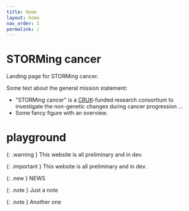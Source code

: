 ```yaml
---
title: Home
layout: home
nav_order: 1
permalink: /
---
```


# STORMing cancer
Landing page for STORMing cancer.

Some text about the general mission statement: 
- "STORMing cancer" is a [CRUK]-funded research consortium to investigate the non-genetic changes during cancer progression ...
- Some fancy figure with an overview.

# playground

{: .warning }
This website is all preliminary and in dev.

{: .important }
This website is all preliminary and in dev.

{: .new }
NEWS

{: .note }
Just a note

{: .note }
Another one

[CRUK]: https://www.cancergrandchallenges.org/
